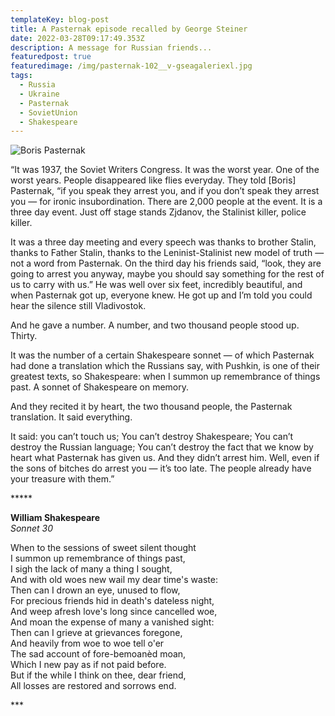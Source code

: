 ```yaml
---
templateKey: blog-post
title: A Pasternak episode recalled by George Steiner
date: 2022-03-28T09:17:49.353Z
description: A message for Russian friends...
featuredpost: true
featuredimage: /img/pasternak-102__v-gseagaleriexl.jpg
tags:
  - Russia
  - Ukraine
  - Pasternak
  - SovietUnion
  - Shakespeare
---
```

<!--StartFragment-->

![Boris Pasternak](/img/pasternak-102__v-gseagaleriexl.jpg "Boris Pasternak")

“It was 1937, the Soviet Writers Congress. It was the worst year. One of the worst years. People disappeared like flies everyday. They told \[Boris] Pasternak, “if you speak they arrest you, and if you don’t speak they arrest you — for ironic insubordination. There are 2,000 people at the event. It is a three day event. Just off stage stands Zjdanov, the Stalinist killer, police killer. 

It was a three day meeting and every speech was thanks to brother Stalin, thanks to Father Stalin, thanks to the Leninist-Stalinist new model of truth — not a word from Pasternak. On the third day his friends said, “look, they are going to arrest you anyway, maybe you should say something for the rest of us to carry with us.” He was well over six feet, incredibly beautiful, and when Pasternak got up, everyone knew. He got up and I’m told you could hear the silence still Vladivostok. 

And he gave a number. A number, and two thousand people stood up. Thirty. 

It was the number of a certain Shakespeare sonnet — of which Pasternak had done a translation which the Russians say, with Pushkin, is one of their greatest texts, so Shakespeare: when I summon up remembrance of things past. A sonnet of Shakespeare on memory. 

And they recited it by heart, the two thousand people, the Pasternak translation. It said everything. 

It said: you can’t touch us; You can’t destroy Shakespeare; You can’t destroy the Russian language; You can’t destroy the fact that we know by heart what Pasternak has given us. And they didn’t arrest him. Well, even if the sons of bitches do arrest you — it’s too late. The people already have your treasure with them.”

\*\*\*\**

**William Shakespeare** \
*Sonnet 30* 

When to the sessions of sweet silent thought\
I summon up remembrance of things past, \
I sigh the lack of many a thing I sought, \
And with old woes new wail my dear time's waste: \
Then can I drown an eye, unused to flow, \
For precious friends hid in death's dateless night, \
And weep afresh love's long since cancelled woe, \
And moan the expense of many a vanished sight: \
Then can I grieve at grievances foregone, \
And heavily from woe to woe tell o'er \
The sad account of fore-bemoanèd moan, \
Which I new pay as if not paid before. \
But if the while I think on thee, dear friend, \
All losses are restored and sorrows end. 

\*\**

<!--EndFragment-->